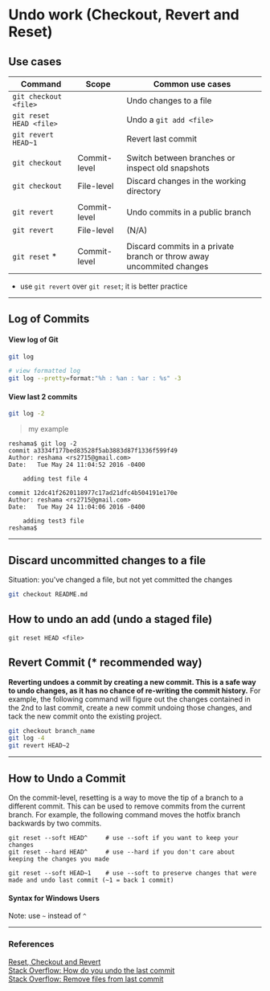 # Undo work (Checkout, Revert and Reset)

## Use cases

| Command        | Scope              | Common use cases |    
|----------------|--------------------|------------------|
| `git checkout <file>`  |            | Undo changes to a file  |
| `git reset HEAD <file>`  |          | Undo a `git add <file>` |
| `git revert HEAD~1` |                | Revert last commit |
|                |                    |                |
| `git checkout` | Commit-level	      | Switch between branches or inspect old snapshots |
| `git checkout` | File-level	        | Discard changes in the working directory |
|                |                    |                | 
| `git revert`	  | Commit-level	      | Undo commits in a public branch |
| `git revert`	  | File-level	        | (N/A) |
|                |                    |                |
| `git reset`  *  | Commit-level       | Discard commits in a private branch or throw away uncommited changes  |  
* use `git revert` over `git reset`; it is better practice

---
## Log of Commits
#### View log of Git
```bash
git log

# view formatted log
git log --pretty=format:"%h : %an : %ar : %s" -3
```

#### View last 2 commits
```bash
git log -2
```  

>my example  

```
reshama$ git log -2
commit a3334f177bed83528f5ab3883d87f1336f599f49
Author: reshama <rs2715@gmail.com>
Date:   Tue May 24 11:04:52 2016 -0400

    adding test file 4

commit 12dc41f2620118977c17ad21dfc4b504191e170e
Author: reshama <rs2715@gmail.com>
Date:   Tue May 24 11:04:06 2016 -0400

    adding test3 file
reshama$ 
```  
---
## Discard uncommitted changes to a file
Situation:  you've changed a file, but not yet committed the changes  
 
```bash
git checkout README.md
```

## How to undo an add (undo a staged file)
```
git reset HEAD <file>       
```


## Revert Commit (* recommended way)
**Reverting undoes a commit by creating a new commit. This is a safe way to undo changes, as it has no chance of re-writing the commit history.** For example, the following command will figure out the changes contained in the 2nd to last commit, create a new commit undoing those changes, and tack the new commit onto the existing project.  
```bash
git checkout branch_name
git log -4
git revert HEAD~2
``` 
 
---

## How to Undo a Commit
On the commit-level, resetting is a way to move the tip of a branch to a different commit. This can be used to remove commits from the current branch. For example, the following command moves the hotfix branch backwards by two commits.

```console
git reset --soft HEAD^     # use --soft if you want to keep your changes
git reset --hard HEAD^     # use --hard if you don't care about keeping the changes you made
```

```
git reset --soft HEAD~1    # use --soft to preserve changes that were made and undo last commit (~1 = back 1 commit)
```

#### Syntax for Windows Users
Note:  use `~` instead of `^`  

---

### References
[Reset, Checkout and Revert](https://www.atlassian.com/git/tutorials/resetting-checking-out-and-reverting/commit-level-operations)  
[Stack Overflow:  How do you undo the last commit](http://stackoverflow.com/questions/927358/how-do-you-undo-the-last-commit)  
[Stack Overflow:  Remove files from last commit](http://stackoverflow.com/questions/12481639/remove-files-from-git-commit)  


